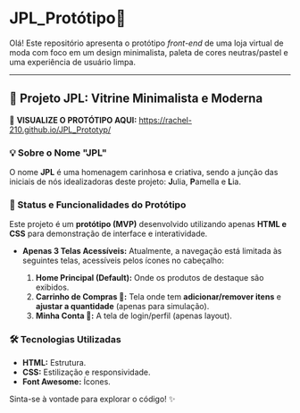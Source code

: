 # JPL_Protótipo💎
Olá! Este repositório apresenta o protótipo *front-end* de uma loja virtual de moda com foco em um design minimalista, paleta de cores neutras/pastel e uma experiência de usuário limpa.
***

## 🌟 Projeto JPL: Vitrine Minimalista e Moderna
🔗 **VISUALIZE O PROTÓTIPO AQUI:** https://rachel-210.github.io/JPL_Prototyp/

### 💡 Sobre o Nome "JPL"

O nome **JPL** é uma homenagem carinhosa e criativa, sendo a junção das iniciais de nós idealizadoras deste projeto: **J**ulia, **P**amella e **L**ia.

### 🚧 Status e Funcionalidades do Protótipo

Este projeto é um **protótipo (MVP)** desenvolvido utilizando apenas **HTML e CSS** para demonstração de interface e interatividade.

* **Apenas 3 Telas Acessíveis:** Atualmente, a navegação está limitada às seguintes telas, acessíveis pelos ícones no cabeçalho:
  
  1) **Home Principal (Default):** Onde os produtos de destaque são exibidos.
  2) **Carrinho de Compras 🛒:** Tela onde tem **adicionar/remover itens** e **ajustar a quantidade** (apenas para simulação).
  3) **Minha Conta 👤:** A tela de login/perfil (apenas layout).

### 🛠️ Tecnologias Utilizadas

* **HTML:** Estrutura.
* **CSS:** Estilização e responsividade.
* **Font Awesome:** Ícones.

Sinta-se à vontade para explorar o código! ✨
